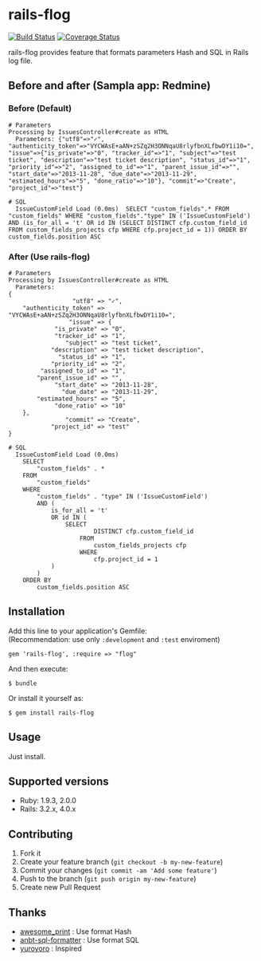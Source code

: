 # rails-flog

[![Build Status](https://secure.travis-ci.org/pinzolo/rails-flog.png)](http://travis-ci.org/pinzolo/rails-flog)
[![Coverage Status](https://coveralls.io/repos/pinzolo/rails-flog/badge.png)](https://coveralls.io/r/pinzolo/rails-flog)

rails-flog provides feature that formats parameters Hash and SQL in Rails log file.

## Before and after (Sampla app: Redmine)

### Before (Default)

```
# Parameters
Processing by IssuesController#create as HTML
  Parameters: {"utf8"=>"✓", "authenticity_token"=>"VYCWAsE+aAN+zSZq2H3ONNqaU8rlyfbnXLfbwDY1i10=", "issue"=>{"is_private"=>"0", "tracker_id"=>"1", "subject"=>"test ticket", "description"=>"test ticket description", "status_id"=>"1", "priority_id"=>"2", "assigned_to_id"=>"1", "parent_issue_id"=>"", "start_date"=>"2013-11-28", "due_date"=>"2013-11-29", "estimated_hours"=>"5", "done_ratio"=>"10"}, "commit"=>"Create", "project_id"=>"test"}
  
# SQL
  IssueCustomField Load (0.0ms)  SELECT "custom_fields".* FROM "custom_fields" WHERE "custom_fields"."type" IN ('IssueCustomField') AND (is_for_all = 't' OR id IN (SELECT DISTINCT cfp.custom_field_id FROM custom_fields_projects cfp WHERE cfp.project_id = 1)) ORDER BY custom_fields.position ASC
```

### After (Use rails-flog)

```
# Parameters
Processing by IssuesController#create as HTML
  Parameters:
{
                  "utf8" => "✓",
    "authenticity_token" => "VYCWAsE+aAN+zSZq2H3ONNqaU8rlyfbnXLfbwDY1i10=",
                 "issue" => {
             "is_private" => "0",
             "tracker_id" => "1",
                "subject" => "test ticket",
            "description" => "test ticket description",
              "status_id" => "1",
            "priority_id" => "2",
         "assigned_to_id" => "1",
        "parent_issue_id" => "",
             "start_date" => "2013-11-28",
               "due_date" => "2013-11-29",
        "estimated_hours" => "5",
             "done_ratio" => "10"
    },
                "commit" => "Create",
            "project_id" => "test"
}

# SQL
  IssueCustomField Load (0.0ms)  
	SELECT
		"custom_fields" . *
	FROM
		"custom_fields"
	WHERE
		"custom_fields" . "type" IN ('IssueCustomField')
		AND (
			is_for_all = 't'
			OR id IN (
				SELECT
						DISTINCT cfp.custom_field_id
					FROM
						custom_fields_projects cfp
					WHERE
						cfp.project_id = 1
			)
		)
	ORDER BY
		custom_fields.position ASC
```

## Installation

Add this line to your application's Gemfile:  
(Recommendation: use only `:development` and `:test` enviroment)

    gem 'rails-flog', :require => "flog"

And then execute:

    $ bundle

Or install it yourself as:

    $ gem install rails-flog

## Usage

Just install.

## Supported versions

- Ruby: 1.9.3, 2.0.0
- Rails: 3.2.x, 4.0.x

## Contributing

1. Fork it
2. Create your feature branch (`git checkout -b my-new-feature`)
3. Commit your changes (`git commit -am 'Add some feature'`)
4. Push to the branch (`git push origin my-new-feature`)
5. Create new Pull Request

## Thanks

- [awesome_print](https://github.com/michaeldv/awesome_print) : Use format Hash
- [anbt-sql-formatter](https://github.com/sonota/anbt-sql-formatter) : Use format SQL
- [yuroyoro](http://yuroyoro.hatenablog.com/entry/2013/04/12/141648) : Inspired
